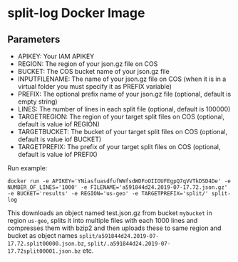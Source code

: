 
# split-log Docker Image

## Parameters

 - APIKEY: Your IAM APIKEY
 - REGION: The region of your json.gz file on COS
 - BUCKET: The COS bucket name of your json.gz file
 - INPUTFILENAME: The name of your json.gz file on COS (when it is in a virtual folder you must specify it as PREFIX variable)
 - PREFIX: The optional prefix name of your json.gz file (optional, default is empty string)
 - LINES: The number of lines in each split file (optional, default is 100000)
 - TARGETREGION: The region of your target split files on COS (optional, default is value iof REGION)
 - TARGETBUCKET: The bucket of your target split files on COS (optional, default is value iof BUCKET)
 - TARGETPREFIX: The prefix of your target split files on COS (optional, default is value iof PREFIX)

Run example:

```shell
docker run -e APIKEY='YNiasfuasdfufWWfsdWDFoOIIOUFEgpQ7qVVTkDSD4De' -e NUMBER_OF_LINES='1000' -e FILENAME='a591844d24.2019-07-17.72.json.gz' -e BUCKET='results' -e REGION='us-geo' -e TARGETPREFIX='split/' split-log
```

This downloads an object named test.json.gz from bucket `mybucket` in region `us-geo`, splits it into multiple files with each 1000 lines and compresses them with bzip2 and then uploads these to same region and bucket as object names `split/a591844d24.2019-07-17.72.split00000.json.bz`, `split/.a591844d24.2019-07-17.72split00001.json.bz` etc.
